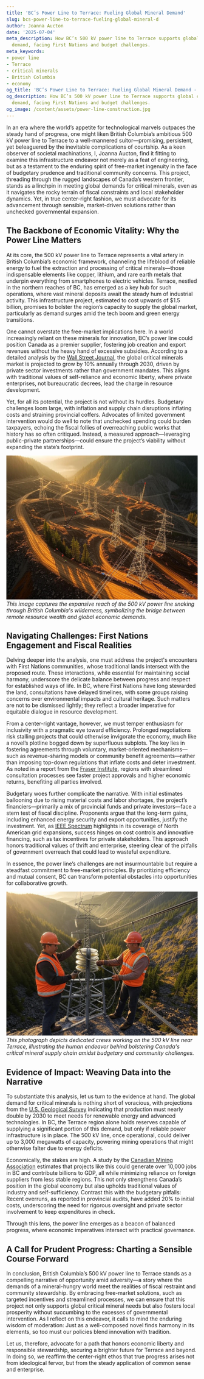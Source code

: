 ```yaml
---
title: 'BC’s Power Line to Terrace: Fueling Global Mineral Demand'
slug: bcs-power-line-to-terrace-fueling-global-mineral-d
author: Joanna Aucton
date: '2025-07-04'
meta_description: How BC’s 500 kV power line to Terrace supports global critical mineral
  demand, facing First Nations and budget challenges.
meta_keywords:
- power line
- Terrace
- critical minerals
- British Columbia
- economy
og_title: 'BC’s Power Line to Terrace: Fueling Global Mineral Demand - Spot News 24'
og_description: How BC’s 500 kV power line to Terrace supports global critical mineral
  demand, facing First Nations and budget challenges.
og_image: /content/assets/power-line-construction.jpg
---
```

<!-- $1 -->
In an era where the world’s appetite for technological marvels outpaces the steady hand of progress, one might liken British Columbia’s ambitious 500 kV power line to Terrace to a well-mannered suitor—promising, persistent, yet beleaguered by the inevitable complications of courtship. As a keen observer of societal machinations, I, Joanna Aucton, find it fitting to examine this infrastructure endeavor not merely as a feat of engineering, but as a testament to the enduring spirit of free-market ingenuity in the face of budgetary prudence and traditional community concerns. This project, threading through the rugged landscapes of Canada’s western frontier, stands as a linchpin in meeting global demands for critical minerals, even as it navigates the rocky terrain of fiscal constraints and local stakeholder dynamics. Yet, in true center-right fashion, we must advocate for its advancement through sensible, market-driven solutions rather than unchecked governmental expansion.

## The Backbone of Economic Vitality: Why the Power Line Matters

At its core, the 500 kV power line to Terrace represents a vital artery in British Columbia’s economic framework, channeling the lifeblood of reliable energy to fuel the extraction and processing of critical minerals—those indispensable elements like copper, lithium, and rare earth metals that underpin everything from smartphones to electric vehicles. Terrace, nestled in the northern reaches of BC, has emerged as a key hub for such operations, where vast mineral deposits await the steady hum of industrial activity. This infrastructure project, estimated to cost upwards of $1.5 billion, promises to bolster the region’s capacity to supply the global market, particularly as demand surges amid the tech boom and green energy transitions.

One cannot overstate the free-market implications here. In a world increasingly reliant on these minerals for innovation, BC’s power line could position Canada as a premier supplier, fostering job creation and export revenues without the heavy hand of excessive subsidies. According to a detailed analysis by the [Wall Street Journal](https://www.wsj.com/articles/canadas-critical-minerals-boom-2023), the global critical minerals market is projected to grow by 10% annually through 2030, driven by private sector investments rather than government mandates. This aligns with traditional values of self-reliance and economic liberty, where private enterprises, not bureaucratic decrees, lead the charge in resource development.

Yet, for all its potential, the project is not without its hurdles. Budgetary challenges loom large, with inflation and supply chain disruptions inflating costs and straining provincial coffers. Advocates of limited government intervention would do well to note that unchecked spending could burden taxpayers, echoing the fiscal follies of overreaching public works that history has so often critiqued. Instead, a measured approach—leveraging public-private partnerships—could ensure the project’s viability without expanding the state’s footprint.

![Aerial view of BC power line construction](/content/assets/bc-power-line-aerial-view.jpg)  
*This image captures the expansive reach of the 500 kV power line snaking through British Columbia's wilderness, symbolizing the bridge between remote resource wealth and global economic demands.*

## Navigating Challenges: First Nations Engagement and Fiscal Realities

Delving deeper into the analysis, one must address the project's encounters with First Nations communities, whose traditional lands intersect with the proposed route. These interactions, while essential for maintaining social harmony, underscore the delicate balance between progress and respect for established ways of life. In BC, where First Nations have long stewarded the land, consultations have delayed timelines, with some groups raising concerns over environmental impacts and cultural heritage. Such matters are not to be dismissed lightly; they reflect a broader imperative for equitable dialogue in resource development.

From a center-right vantage, however, we must temper enthusiasm for inclusivity with a pragmatic eye toward efficiency. Prolonged negotiations risk stalling projects that could otherwise invigorate the economy, much like a novel’s plotline bogged down by superfluous subplots. The key lies in fostering agreements through voluntary, market-oriented mechanisms—such as revenue-sharing models or community benefit agreements—rather than imposing top-down regulations that inflate costs and deter investment. As noted in a report from the [Fraser Institute](https://www.fraserinstitute.org/studies/first-nations-resource-development-in-canada), regions with streamlined consultation processes see faster project approvals and higher economic returns, benefiting all parties involved.

Budgetary woes further complicate the narrative. With initial estimates ballooning due to rising material costs and labor shortages, the project’s financiers—primarily a mix of provincial funds and private investors—face a stern test of fiscal discipline. Proponents argue that the long-term gains, including enhanced energy security and export opportunities, justify the investment. Yet, as [IEEE Spectrum](https://spectrum.ieee.org/british-columbia-power-infrastructure-2024) highlights in its coverage of North American grid expansions, success hinges on cost controls and innovative financing, such as tax incentives for private stakeholders. This approach honors traditional values of thrift and enterprise, steering clear of the pitfalls of government overreach that could lead to wasteful expenditure.

In essence, the power line’s challenges are not insurmountable but require a steadfast commitment to free-market principles. By prioritizing efficiency and mutual consent, BC can transform potential obstacles into opportunities for collaborative growth.

![Workers maintaining power line infrastructure](/content/assets/bc-power-line-workers.jpg)  
*This photograph depicts dedicated crews working on the 500 kV line near Terrace, illustrating the human endeavor behind bolstering Canada's critical mineral supply chain amidst budgetary and community challenges.*

## Evidence of Impact: Weaving Data into the Narrative

To substantiate this analysis, let us turn to the evidence at hand. The global demand for critical minerals is nothing short of voracious, with projections from the [U.S. Geological Survey](https://www.usgs.gov/programs/mineral-resources-program/science/critical-minerals) indicating that production must nearly double by 2030 to meet needs for renewable energy and advanced technologies. In BC, the Terrace region alone holds reserves capable of supplying a significant portion of this demand, but only if reliable power infrastructure is in place. The 500 kV line, once operational, could deliver up to 3,000 megawatts of capacity, powering mining operations that might otherwise falter due to energy deficits.

Economically, the stakes are high. A study by the [Canadian Mining Association](https://mining.ca/resources/reports/critical-minerals-report-2023) estimates that projects like this could generate over 10,000 jobs in BC and contribute billions to GDP, all while minimizing reliance on foreign suppliers from less stable regions. This not only strengthens Canada’s position in the global economy but also upholds traditional values of industry and self-sufficiency. Contrast this with the budgetary pitfalls: Recent overruns, as reported in provincial audits, have added 20% to initial costs, underscoring the need for rigorous oversight and private sector involvement to keep expenditures in check.

Through this lens, the power line emerges as a beacon of balanced progress, where economic imperatives intersect with practical governance.

## A Call for Prudent Progress: Charting a Sensible Course Forward

In conclusion, British Columbia’s 500 kV power line to Terrace stands as a compelling narrative of opportunity amid adversity—a story where the demands of a mineral-hungry world meet the realities of fiscal restraint and community stewardship. By embracing free-market solutions, such as targeted incentives and streamlined processes, we can ensure that this project not only supports global critical mineral needs but also fosters local prosperity without succumbing to the excesses of governmental intervention. As I reflect on this endeavor, it calls to mind the enduring wisdom of moderation: Just as a well-composed novel finds harmony in its elements, so too must our policies blend innovation with tradition.

Let us, therefore, advocate for a path that honors economic liberty and responsible stewardship, securing a brighter future for Terrace and beyond. In doing so, we reaffirm the center-right ethos that true progress arises not from ideological fervor, but from the steady application of common sense and enterprise.
